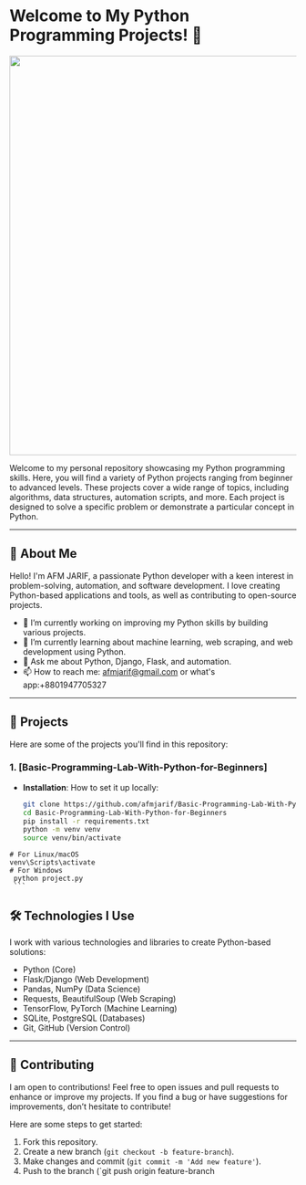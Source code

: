 # Welcome to My Python Programming Projects! 👋

<p align="center">
 
   <img height="700" src="https://images.pexels.com/photos/360591/pexels-photo-360591.jpeg?auto=compress&cs=tinysrgb&w=600"/>
</p>



Welcome to my personal repository showcasing my Python programming skills. Here, you will find a variety of Python projects ranging from beginner to advanced levels. These projects cover a wide range of topics, including algorithms, data structures, automation scripts, and more. Each project is designed to solve a specific problem or demonstrate a particular concept in Python.

---

## 🚀 About Me

Hello! I'm AFM JARIF, a passionate Python developer with a keen interest in problem-solving, automation, and software development. I love creating Python-based applications and tools, as well as contributing to open-source projects.

- 🔭 I’m currently working on improving my Python skills by building various projects.
- 🌱 I’m currently learning about machine learning, web scraping, and web development using Python.
- 💬 Ask me about Python, Django, Flask, and automation.
- 📫 How to reach me: afmjarif@gmail.com or what's app:+8801947705327

---

## 📂 Projects

Here are some of the projects you'll find in this repository:

### 1. **[Basic-Programming-Lab-With-Python-for-Beginners]**
   - **Installation**: How to set it up locally:
     ```bash
     git clone https://github.com/afmjarif/Basic-Programming-Lab-With-Python-for-Beginners.git
     cd Basic-Programming-Lab-With-Python-for-Beginners
     pip install -r requirements.txt
     python -m venv venv
     source venv/bin/activate
    # For Linux/macOS
    venv\Scripts\activate    
    # For Windows
     python project.py
     ```

## 🛠️ Technologies I Use

I work with various technologies and libraries to create Python-based solutions:

- Python (Core)
- Flask/Django (Web Development)
- Pandas, NumPy (Data Science)
- Requests, BeautifulSoup (Web Scraping)
- TensorFlow, PyTorch (Machine Learning)
- SQLite, PostgreSQL (Databases)
- Git, GitHub (Version Control)

---

## 📝 Contributing

I am open to contributions! Feel free to open issues and pull requests to enhance or improve my projects. If you find a bug or have suggestions for improvements, don’t hesitate to contribute!

Here are some steps to get started:
1. Fork this repository.
2. Create a new branch (`git checkout -b feature-branch`).
3. Make changes and commit (`git commit -m 'Add new feature'`).
4. Push to the branch (`git push origin feature-branch
